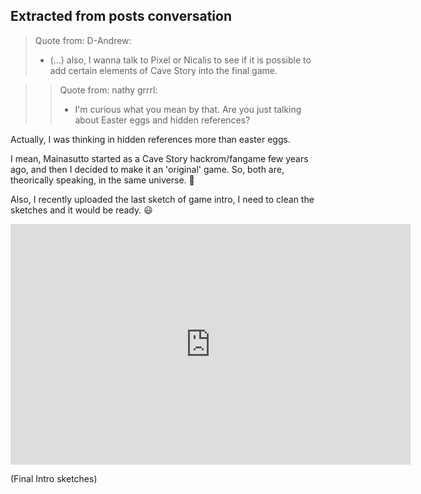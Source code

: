 ## Extracted from posts conversation

> Quote from: D-Andrew:
> - (...) also, I wanna talk to Pixel or Nicalis to see if it is possible to add certain elements of Cave Story into the final game.

>> Quote from: nathy grrrl:
>> - I'm curious what you mean by that. Are you just talking about Easter eggs and hidden references?

Actually, I was thinking in hidden references more than easter eggs.

I mean, Mainasutto started as a Cave Story hackrom/fangame few years ago, and then I decided to make it an 'original' game. So, both are, theorically speaking, in the same universe. :shrug:


Also, I recently uploaded the last sketch of game intro, I need to clean the sketches and it would be ready. :smiley:

<div class="image-container ">
<iframe width="640" height="385" src="https://www.youtube.com/embed/CNk3nedo-gE" title="Devclip || Mainasutto (v0.48) - Final Intro sketches" frameborder="0" allow="accelerometer; autoplay; clipboard-write; encrypted-media; gyroscope; picture-in-picture; web-share" referrerpolicy="strict-origin-when-cross-origin" allowfullscreen></iframe>

(Final Intro sketches)
</div>